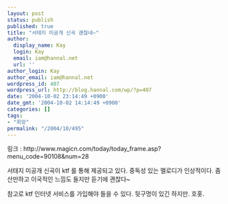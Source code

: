 ```yaml
---
layout: post
status: publish
published: true
title: "서태지 미공개 신곡 괜찮네~"
author:
  display_name: Kay
  login: Kay
  email: iam@hannal.net
  url: ''
author_login: Kay
author_email: iam@hannal.net
wordpress_id: 407
wordpress_url: http://blog.hannal.com/wp/?p=407
date: '2004-10-02 23:14:49 +0900'
date_gmt: '2004-10-02 14:14:49 +0900'
categories: []
tags:
- "희망"
permalink: "/2004/10/495"
---
```

<p>링크 : http://www.magicn.com/today/today_frame.asp?menu_code=90108&num=28</p>
<p>서태지 미공개 신곡이 ktf 를 통해 제공되고 있다. 중독성 있는 멜로디가 인상적이다. 좀 산만하고 이국적인 느낌도 들지만 듣기에 괜찮다~</p>
<p>참고로 ktf 인터넷 서비스를 가입해야 들을 수 있다. 뒷구멍이 있긴 하지만. 호홋.</p>
